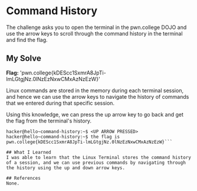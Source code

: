 # Command History
The challenge asks you to open the terminal in the pwn.college DOJO and use the arrow keys to scroll through the command history in the terminal and find the flag.

## My Solve
**Flag:** 'pwn.college{kDEScc1SxmrA8JpTi-lmLGtgjNz.0lNzEzNxwCMxAzNzEzW}'

Linux commands are stored in the memory during each terminal session, and hence we can use the arrow keys to navigate the history of commands that we entered during that specific session.

Using this knowledge, we can press the up arrow key to go back and get the flag from the terminal's history.

```
hacker@hello~command-history:~$ <UP ARROW PRESSED>
hacker@hello~command-history:~$ the flag is pwn.college{kDEScc1SxmrA8JpTi-lmLGtgjNz.0lNzEzNxwCMxAzNzEzW}```

## What I Learned
I was able to learn that the Linux Terminal stores the command history of a session, and we can use previous commands by navigating through the history using the up and down arrow keys.

## References
None.